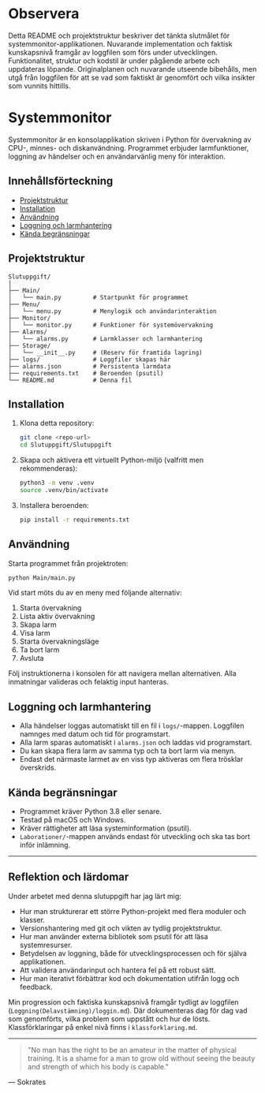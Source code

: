 # Observera

Detta README och projektstruktur beskriver det tänkta slutmålet för systemmonitor-applikationen. Nuvarande implementation och faktisk kunskapsnivå framgår av loggfilen som förs under utvecklingen. Funktionalitet, struktur och kodstil är under pågående arbete och uppdateras löpande. Originalplanen och nuvarande utseende bibehålls, men utgå från loggfilen för att se vad som faktiskt är genomfört och vilka insikter som vunnits hittills.


# Systemmonitor

Systemmonitor är en konsolapplikation skriven i Python för övervakning av CPU-, minnes- och diskanvändning. Programmet erbjuder larmfunktioner, loggning av händelser och en användarvänlig meny för interaktion.

## Innehållsförteckning

- [Projektstruktur](#projektstruktur)
- [Installation](#installation)
- [Användning](#användning)
- [Loggning och larmhantering](#loggning-och-larmhantering)
- [Kända begränsningar](#kända-begränsningar)

## Projektstruktur

```text
Slutuppgift/
│
├── Main/
│   └── main.py         # Startpunkt för programmet
├── Menu/
│   └── menu.py         # Menylogik och användarinteraktion
├── Monitor/
│   └── monitor.py      # Funktioner för systemövervakning
├── Alarms/
│   └── alarms.py       # Larmklasser och larmhantering
├── Storage/
│   └── __init__.py     # (Reserv för framtida lagring)
├── logs/               # Loggfiler skapas här
├── alarms.json         # Persistenta larmdata
├── requirements.txt    # Beroenden (psutil)
└── README.md           # Denna fil
```

## Installation

1. Klona detta repository:
	```bash
	git clone <repo-url>
	cd Slutuppgift/Slutuppgift
	```
2. Skapa och aktivera ett virtuellt Python-miljö (valfritt men rekommenderas):
	```bash
	python3 -m venv .venv
	source .venv/bin/activate
	```
3. Installera beroenden:
	```bash
	pip install -r requirements.txt
	```

## Användning

Starta programmet från projektroten:

```bash
python Main/main.py
```

Vid start möts du av en meny med följande alternativ:

1. Starta övervakning
2. Lista aktiv övervakning
3. Skapa larm
4. Visa larm
5. Starta övervakningsläge
6. Ta bort larm
7. Avsluta

Följ instruktionerna i konsolen för att navigera mellan alternativen. Alla inmatningar valideras och felaktig input hanteras.

## Loggning och larmhantering

- Alla händelser loggas automatiskt till en fil i `logs/`-mappen. Loggfilen namnges med datum och tid för programstart.
- Alla larm sparas automatiskt i `alarms.json` och laddas vid programstart.
- Du kan skapa flera larm av samma typ och ta bort larm via menyn.
- Endast det närmaste larmet av en viss typ aktiveras om flera trösklar överskrids.

## Kända begränsningar

- Programmet kräver Python 3.8 eller senare.
- Testad på macOS och Windows.
- Kräver rättigheter att läsa systeminformation (psutil).
- `Laborationer/`-mappen används endast för utveckling och ska tas bort inför inlämning.

---

## Reflektion och lärdomar

Under arbetet med denna slutuppgift har jag lärt mig:

- Hur man strukturerar ett större Python-projekt med flera moduler och klasser.
- Versionshantering med git och vikten av tydlig projektstruktur.
- Hur man använder externa bibliotek som psutil för att läsa systemresurser.
- Betydelsen av loggning, både för utvecklingsprocessen och för själva applikationen.
- Att validera användarinput och hantera fel på ett robust sätt.
- Hur man iterativt förbättrar kod och dokumentation utifrån logg och feedback.

Min progression och faktiska kunskapsnivå framgår tydligt av loggfilen (`Loggning(Delavstämning)/loggin.md`). Där dokumenteras dag för dag vad som genomförts, vilka problem som uppstått och hur de lösts. Klassförklaringar på enkel nivå finns i `klassforklaring.md`.

---

> "No man has the right to be an amateur in the matter of physical training. It is a shame for a man to grow old without seeing the beauty and strength of which his body is capable."

— Sokrates
